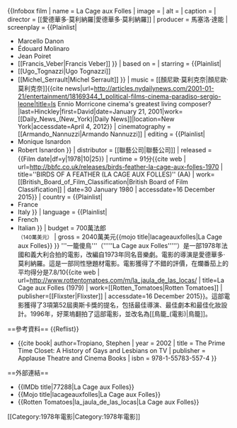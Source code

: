 {{Infobox film
| name = La Cage aux Folles
| image =
| alt = 
| caption = 
| director = [[愛德華多·莫利納羅|愛德華多·莫利納羅]]
| producer = 馬塞洛·達能
| screenplay = {{Plainlist|
* Marcello Danon
* Édouard Molinaro
* Jean Poiret
* [[Francis_Veber|Francis Veber]]
}}
| based on = 
| starring = {{Plainlist|
* [[Ugo_Tognazzi|Ugo Tognazzi]]
* [[Michel_Serrault|Michel Serrault]]
}}
| music = [[顏尼歐·莫利克奈|顏尼歐·莫利克奈]]<ref name="NY Daily News - 21Jan2001- Is Ennio Morricone cinema's greatest living composer?">{{cite news|url=http://articles.nydailynews.com/2001-01-21/entertainment/18169344_1_political-films-cinema-paradiso-sergio-leone|title=Is Ennio Morricone cinema's greatest living composer?|last=Hinckley|first=David|date=January 21, 2001|work=[[Daily_News_(New_York)|Daily News]]|location=New York|accessdate=April 4, 2012}}</ref>
| cinematography = [[Armando_Nannuzzi|Armando Nannuzzi]]
| editing = {{Plainlist|
* Monique Isnardon
* Robert Isnardon
}}
| distributor = [[聯藝公司|聯藝公司]]
| released = {{Film date|df=y|1978|10|25}}
| runtime = 91分<!--Theatrical runtime: 91:03--><ref>{{cite web | url=http://bbfc.co.uk/releases/birds-feather-la-cage-aux-folles-1970 | title=''BIRDS OF A FEATHER (LA CAGE AUX FOLLES)'' (AA) | work=[[British_Board_of_Film_Classification|British Board of Film Classification]] | date=30 January 1980 | accessdate=16 December 2015}}</ref>
| country = {{Plainlist|
* France
* Italy
}}
| language = {{Plainlist|
* French
* Italian
}}
| budget = 700萬法郎<br><small>（140萬美元）</small>
| gross = 2040萬美元<ref>{{mojo title|lacageauxfolles|La Cage aux Folles}}</ref>
}}
'''一籠傻鳥'''（'''''La Cage aux Folles'''''）是一部1978年法國和義大利合拍的電影，改編自1973年同名音樂劇。電影的導演是愛德華多·莫利納羅。這是一部同性戀題材電影。電影獲得了不錯的評價，在爛番茄上的平均得分是7.8/10<ref>{{cite web | url=http://www.rottentomatoes.com/m/la_jaula_de_las_locas/ | title=La Cage aux Folles (1979) | work=[[Rotten_Tomatoes|Rotten Tomatoes]] | publisher=[[Flixster|Flixster]] | accessdate=16 December 2015}}</ref>。這部電影獲得了3項第52屆奧斯卡獎的提名，包括最佳導演、最佳劇本和最佳化妝設計。1996年，好萊塢翻拍了這部電影，並改名為[[鳥籠_(電影)|鳥籠]]。

==參考資料==
{{Reflist}}
* {{cite book| author=Tropiano, Stephen | year = 2002 | title = The Prime Time Closet: A History of Gays and Lesbians on TV | publisher = Applause Theatre and Cinema Books | isbn = 978-1-55783-557-4 }}

==外部連結==
* {{IMDb title|77288|La Cage aux Folles}}
* {{Mojo title|lacageauxfolles|La Cage aux Folles}}
* {{Rotten Tomatoes|la_jaula_de_las_locas|La Cage aux Folles}}

[[Category:1978年電影|Category:1978年電影]]